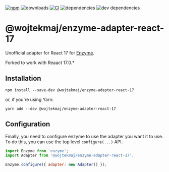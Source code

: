 [![npm](https://img.shields.io/npm/v/@wojtekmaj/enzyme-adapter-react-17.svg)](https://www.npmjs.com/package/@wojtekmaj/enzyme-adapter-react-17) ![downloads](https://img.shields.io/npm/dt/@wojtekmaj/enzyme-adapter-react-17.svg) [![CI](https://github.com/wojtekmaj/enzyme-adapter-react-17/workflows/CI/badge.svg)](https://github.com/wojtekmaj/enzyme-adapter-react-17/actions) ![dependencies](https://img.shields.io/david/wojtekmaj/enzyme-adapter-react-17.svg) ![dev dependencies](https://img.shields.io/david/dev/wojtekmaj/enzyme-adapter-react-17.svg)

# @wojtekmaj/enzyme-adapter-react-17

Unofficial adapter for React 17 for [Enzyme](https://enzymejs.github.io/enzyme/).

Forked to work with Reaact 17.0.*

## Installation

```
npm install --save-dev @wojtekmaj/enzyme-adapter-react-17
```

or, if you're using Yarn:

```
yarn add --dev @wojtekmaj/enzyme-adapter-react-17
```

## Configuration

Finally, you need to configure enzyme to use the adapter you want it to use. To do this, you can use the top level `configure(...)` API.

```js
import Enzyme from 'enzyme';
import Adapter from '@wojtekmaj/enzyme-adapter-react-17';

Enzyme.configure({ adapter: new Adapter() });
```
